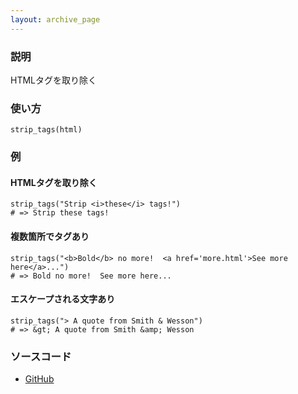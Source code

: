 ```yaml
---
layout: archive_page
---
```

### 説明
HTMLタグを取り除く

### 使い方
    strip_tags(html)

### 例
#### HTMLタグを取り除く
    strip_tags("Strip <i>these</i> tags!")
    # => Strip these tags!

#### 複数箇所でタグあり
    strip_tags("<b>Bold</b> no more!  <a href='more.html'>See more here</a>...")
    # => Bold no more!  See more here...

#### エスケープされる文字あり
    strip_tags("> A quote from Smith & Wesson")
    # => &gt; A quote from Smith &amp; Wesson

### ソースコード
* [GitHub](https://github.com/rails/rails/blob/ac30e389ecfa0e26e3d44c1eda8488ddf63b3ecc/actionview/lib/action_view/helpers/sanitize_helper.rb#L104)